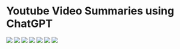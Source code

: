 # Youtube Video Summaries using ChatGPT

<p align="left">
    <img src="https://img.shields.io/github/stars/msarnacki/YouTubeVid_Summary_ChatGPT"/>
    <img src="https://img.shields.io/github/watchers/msarnacki/YouTubeVid_Summary_ChatGPT"/>
    <img src="https://img.shields.io/github/commit-activity/t/msarnacki/YouTubeVid_Summary_ChatGPT"/>
    <img src="https://img.shields.io/github/last-commit/msarnacki/YouTubeVid_Summary_ChatGPT"/>
    <img src="https://img.shields.io/github/issues/msarnacki/YouTubeVid_Summary_ChatGPT"/>
    <img src="https://img.shields.io/github/languages/top/msarnacki/YouTubeVid_Summary_ChatGPT"/>
    <img src="https://img.shields.io/github/repo-size/msarnacki/YouTubeVid_Summary_ChatGPT"/>
</p>